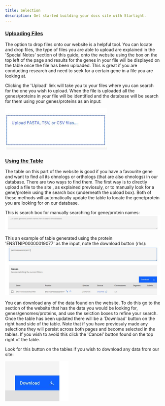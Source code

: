 ```yaml
---
title: Selection 
description: Get started building your docs site with Starlight.
---
```


### <u> Uploading Files </u>

The option to drop files onto our website is a helpful tool. You can locate and drop files, the type of files you are able to upload are explained in the 'Special Notes' section of this guide, onto the website using the box on the top left of the page and results for the genes in your file will be displayed on the table once the file has been uploaded. This is great if you are conducting research and need to seek for a certain gene in a file you are looking at.

Clicking the 'Upload' link will take you to your files where you can search for the one you wish to upload. When the file is uploaded all the genes/proteins in your file will be identified and the database will be search for them using your genes/proteins as an input:

 ![](../../../assets/selection_upload.jpg)

 
### <u> Using the Table</u>

The table on this part of the website is good if you have a favourite gene and want to find all its ohnologs or orthologs (that are also ohnologs) in our database. There are two ways to find them. The first way is to directly upload a file to the site , as explained previosuly, or to manually look for a gene/protein using the search box (underneath the upload box). Both of these methods will automatically update the table to locate the gene/protein you are looking for on our database. 

This is search box for manually searching for gene/protein names:
 ![](../../../assets/selection_paste.jpg)

 This an example of table generated using the protein 'ENSTNIP00000019077' as the input, note the download button (rhs):
  ![](../../../assets/selection_table.jpg)

You can download any of the data found on the website. To do this go to the section of the website that has the data you would be looking for, genes/genomes/proteins, and use the selction boxes to refine your search. Once the table has been updated there will be a 'Download' button on the right hand side of the table. Note that if you have previosuly made any selections they will persist across both pages and become selected in the tables. If you wish to avoid this click the 'Cancel' button found on the top right of the table.

Look for this button on the tables if you wish to download any data from our site:

 ![](../../../assets/download.jpg)


